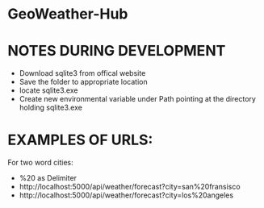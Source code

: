 # GeoWeather-Hub

# NOTES DURING DEVELOPMENT
- Download sqlite3 from offical website
- Save the folder to appropriate location
- locate sqlite3.exe
- Create new environmental variable under Path pointing at the directory holding sqlite3.exe


# EXAMPLES OF URLS:

For two word cities:
- %20 as <SPACE> Delimiter
- http://localhost:5000/api/weather/forecast?city=san%20fransisco
- http://localhost:5000/api/weather/forecast?city=los%20angeles